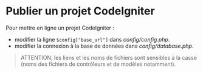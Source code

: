 # Publier un projet CodeIgniter

Pour mettre en ligne un projet CodeIgniter : 

* modifier la ligne `$config["base_url"]` dans _config/config.php_.
* modifier la connexion à la base de données dans _config/database.php_.

> ATTENTION, les liens et les noms de fichiers sont sensibles à la casse (noms des fichiers de contrôleurs et de modèles notamment). 